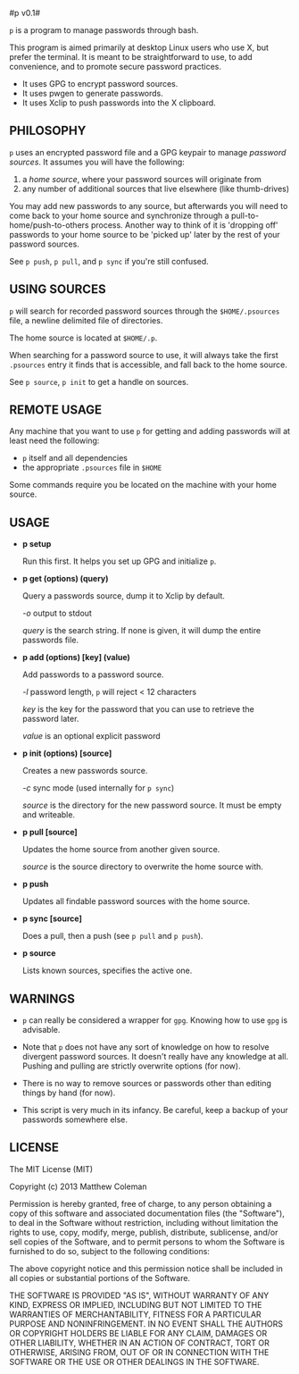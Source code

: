 #p v0.1#

`p` is a program to manage passwords through bash.

This program is aimed primarily at desktop Linux users who use X, but prefer the
terminal. It is meant to be straightforward to use, to add convenience, and to
promote secure password practices. 

* It uses GPG to encrypt password sources.
* It uses pwgen to generate passwords.
* It uses Xclip to push passwords into the X clipboard.

## PHILOSOPHY ##

`p` uses an encrypted password file and a GPG keypair to manage *password
sources*. It assumes you will have the following:

1. a *home source*, where your password sources will originate from
2. any number of additional sources that live elsewhere (like thumb-drives)

You may add new passwords to any source, but afterwards you will need to come
back to your home source and synchronize through a pull-to-home/push-to-others
process.  Another way to think of it is 'dropping off' passwords to your home
source to be 'picked up' later by the rest of your password sources.

See `p push`, `p pull`, and `p sync` if you're still confused.

## USING SOURCES ##

`p` will search for recorded password sources through the `$HOME/.psources`
file, a newline delimited file of directories. 

The home source is located at `$HOME/.p`.

When searching for a password source to use, it will always take the first
`.psources` entry it finds that is accessible, and fall back to the home
source.

See `p source`, `p init` to get a handle on sources.

## REMOTE USAGE ##

Any machine that you want to use `p` for getting and adding passwords will at
least need the following:

* `p` itself and all dependencies
* the appropriate `.psources` file in `$HOME`

Some commands require you be located on the machine with your home source.

## USAGE ##

* **p setup**

  Run this first. It helps you set up GPG and initialize `p`.

* **p get (options) (query)**

  Query a passwords source, dump it to Xclip by default.

  *-o* output to stdout

  *query* is the search string. If none is given, it will dump the entire
  passwords file. 

* **p add (options) [key] (value)**

  Add passwords to a password source.

  *-l* password length, `p` will reject < 12 characters

  *key* is the key for the password that you can use to retrieve the password
  later.

  *value* is an optional explicit password

* **p init (options) [source]**

  Creates a new passwords source.

  *-c*  sync mode (used internally for `p sync`)

  *source* is the directory for the new password source. It must be empty and
  writeable.

* **p pull [source]**

  Updates the home source from another given source.

  *source* is the source directory to overwrite the home source with.

* **p push**

  Updates all findable password sources with the home source.

* **p sync [source]**

  Does a pull, then a push (see `p pull` and `p push`).

* **p source**

  Lists known sources, specifies the active one.

## WARNINGS ##

* `p` can really be considered a wrapper for `gpg`. Knowing how to use `gpg`
is advisable.

* Note that `p` does not have any sort of knowledge on how to resolve divergent
password sources. It doesn't really have any knowledge at all. Pushing and
pulling are strictly overwrite options (for now).

* There is no way to remove sources or passwords other than editing things by
hand (for now).

* This script is very much in its infancy. Be careful, keep a backup of your
passwords somewhere else.

## LICENSE ##

The MIT License (MIT)

Copyright (c) 2013 Matthew Coleman

Permission is hereby granted, free of charge, to any person obtaining a copy
of this software and associated documentation files (the "Software"), to deal
in the Software without restriction, including without limitation the rights
to use, copy, modify, merge, publish, distribute, sublicense, and/or sell
copies of the Software, and to permit persons to whom the Software is
furnished to do so, subject to the following conditions:

The above copyright notice and this permission notice shall be included in
all copies or substantial portions of the Software.

THE SOFTWARE IS PROVIDED "AS IS", WITHOUT WARRANTY OF ANY KIND, EXPRESS OR
IMPLIED, INCLUDING BUT NOT LIMITED TO THE WARRANTIES OF MERCHANTABILITY,
FITNESS FOR A PARTICULAR PURPOSE AND NONINFRINGEMENT. IN NO EVENT SHALL THE
AUTHORS OR COPYRIGHT HOLDERS BE LIABLE FOR ANY CLAIM, DAMAGES OR OTHER
LIABILITY, WHETHER IN AN ACTION OF CONTRACT, TORT OR OTHERWISE, ARISING FROM,
OUT OF OR IN CONNECTION WITH THE SOFTWARE OR THE USE OR OTHER DEALINGS IN
THE SOFTWARE.
